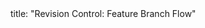 <frontmatter>
title: "Revision Control: Feature Branch Flow"
</frontmatter>

<include src="navbar.md" boilerplate />

<include src="unit-inPage-asFlat.md" boilerplate />